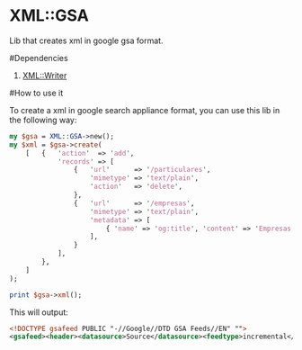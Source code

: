 XML::GSA
=============

Lib that creates xml in google gsa format.

#Dependencies

1. [XML::Writer](https://github.com/josephw/xml-writer-perl)

#How to use it

To create a xml in google search appliance format, you can use this lib in the following way:

```perl
my $gsa = XML::GSA->new();
my $xml = $gsa->create(
    [   {   'action'  => 'add',
            'records' => [
                {   'url'      => '/particulares',
                    'mimetype' => 'text/plain',
                    'action'   => 'delete',
                },
                {   'url'      => '/empresas',
                    'mimetype' => 'text/plain',
                    'metadata' => [
                        { 'name' => 'og:title', 'content' => 'Empresas' },
                    ],
                }
            ],
        },
    ]
);

print $gsa->xml();
```

This will output:

```xml
<!DOCTYPE gsafeed PUBLIC "-//Google//DTD GSA Feeds//EN" "">
<gsafeed><header><datasource>Source</datasource><feedtype>incremental</feedtype></header><group action="add"><record action="delete" url="http://www.icdif.com/particulares" mimetype="text/plain"></record><record url="http://www.icdif.com/empresas" mimetype="text/plain"><metadata><meta content="Empresas" name="og:title"></meta></metadata></record></group></gsafeed>
```

